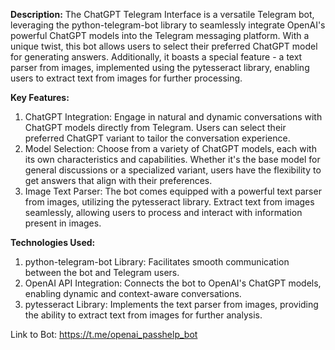 **Description:**
The ChatGPT Telegram Interface is a versatile Telegram bot, leveraging the python-telegram-bot library to seamlessly integrate OpenAI's powerful ChatGPT models into the Telegram messaging platform. With a unique twist, this bot allows users to select their preferred ChatGPT model for generating answers. Additionally, it boasts a special feature - a text parser from images, implemented using the pytesseract library, enabling users to extract text from images for further processing.

**Key Features:**
1. ChatGPT Integration: Engage in natural and dynamic conversations with ChatGPT models directly from Telegram. Users can select their preferred ChatGPT variant to tailor the conversation experience.
2. Model Selection: Choose from a variety of ChatGPT models, each with its own characteristics and capabilities. Whether it's the base model for general discussions or a specialized variant, users have the flexibility to get answers that align with their preferences.
3. Image Text Parser: The bot comes equipped with a powerful text parser from images, utilizing the pytesseract library. Extract text from images seamlessly, allowing users to process and interact with information present in images.

**Technologies Used:**
1. python-telegram-bot Library: Facilitates smooth communication between the bot and Telegram users.
2. OpenAI API Integration: Connects the bot to OpenAI's ChatGPT models, enabling dynamic and context-aware conversations.
3. pytesseract Library: Implements the text parser from images, providing the ability to extract text from images for further analysis.

Link to Bot: https://t.me/openai_passhelp_bot
